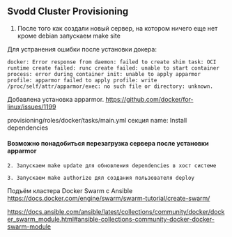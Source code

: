 ## Svodd Cluster Provisioning

1. После того как создали новый сервер, на котором ничего еще нет кроме debian запускаем make site

Для устранения ошибки после установки докера:
```
docker: Error response from daemon: failed to create shim task: OCI runtime create failed: runc create failed: unable to start container process: error during container init: unable to apply apparmor profile: apparmor failed to apply profile: write /proc/self/attr/apparmor/exec: no such file or directory: unknown.
```
Добавлена установка apparmor. https://github.com/docker/for-linux/issues/1199

provisioning/roles/docker/tasks/main.yml
секция  name: Install dependencies

#### Возможно понадобиться перезагрузка сервера после установки apparmor


    2. Запускаем make update для обновления dependencies в хост системе 

    3. Запускаем make authorize дял создания пользователя deploy

Подъём кластера Docker Swarm с Ansible
https://docs.docker.com/engine/swarm/swarm-tutorial/create-swarm/

https://docs.ansible.com/ansible/latest/collections/community/docker/docker_swarm_module.html#ansible-collections-community-docker-docker-swarm-module
